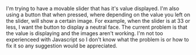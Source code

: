 I'm trying to have a movable slider that has it's value displayed. I'm also using a button that when pressed, where depending on the value you left on the slider, will show a certain image. For example, when the slider is at 33 or less, I want the button to display a neutral face. 
The current problem is that the value is displaying and the images aren't working. I'm not too experienceed with Javascript so I don't know what the problem is or how to fix it so any suggestion would be appreciated.
